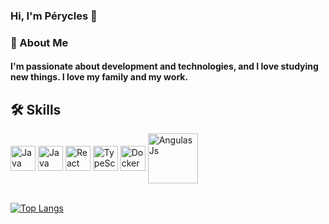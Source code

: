 ### Hi, I'm Pérycles 👋

### 🚀 About Me
#### I'm passionate about development and technologies, and I love studying new things. I love my family and my work.

## 🛠 Skills

<div>
<img align= "center" alt="Java" height=40 width = 40 src="https://cdn.jsdelivr.net/gh/devicons/devicon/icons/javascript/javascript-original.svg" />
<img align= "center" alt="Java" height=40 width = 40 src="https://cdn.jsdelivr.net/gh/devicons/devicon/icons/java/java-original-wordmark.svg" />

<img align= "center" alt="React" height=40 width = 40 src="https://cdn.jsdelivr.net/gh/devicons/devicon/icons/react/react-original.svg" />

<img  align= "center" alt="TypeScript"  height=40 width = 40 src="https://cdn.jsdelivr.net/gh/devicons/devicon/icons/typescript/typescript-original.svg" />
  
<img align= "center" alt="Docker" height=40 width = 40 src="https://cdn.jsdelivr.net/gh/devicons/devicon/icons/docker/docker-original-wordmark.svg" />

<img  align= "center" alt="AngulasJs" height=80 width = 80 src="https://cdn.jsdelivr.net/gh/devicons/devicon/icons/angularjs/angularjs-plain-wordmark.svg" />
                    
<br> 
<br> 
<!--  
 [![Perycles' GitHub stats](https://github-readme-stats.vercel.app/api?username=peryclesjr)](https://github.com/peryclesjr)
  -->
 
[![Top Langs](https://github-readme-stats.vercel.app/api/top-langs/?username=peryclesjr)](https://github.com/peryclesjr)

 
<!-- ## 🛠 Skills -->
 
 
<!-- 	
<code><img height="30" src="https://raw.githubusercontent.com/github/explore/80688e429a7d4ef2fca1e82350fe8e3517d3494d/topics/javascript/javascript.png"></code>
<code><img height="30" src="https://raw.githubusercontent.com/github/explore/80688e429a7d4ef2fca1e82350fe8e3517d3494d/topics/typescript/typescript.png"></code>
<code><img height="30" src="https://raw.githubusercontent.com/github/explore/80688e429a7d4ef2fca1e82350fe8e3517d3494d/topics/react/react.png"></code>
 -->
</div>


